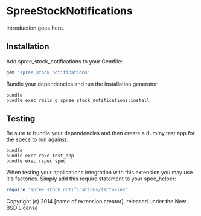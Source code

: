 SpreeStockNotifications
=======================

Introduction goes here.

Installation
------------

Add spree_stock_notifications to your Gemfile:

```ruby
gem 'spree_stock_notifications'
```

Bundle your dependencies and run the installation generator:

```shell
bundle
bundle exec rails g spree_stock_notifications:install
```

Testing
-------

Be sure to bundle your dependencies and then create a dummy test app for the specs to run against.

```shell
bundle
bundle exec rake test_app
bundle exec rspec spec
```

When testing your applications integration with this extension you may use it's factories.
Simply add this require statement to your spec_helper:

```ruby
require 'spree_stock_notifications/factories'
```

Copyright (c) 2014 [name of extension creator], released under the New BSD License
